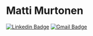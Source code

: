# Matti Murtonen

[![Linkedin Badge](https://img.shields.io/badge/matti-murtonen-blue?style=flat-square&logo=Linkedin&logoColor=white&link=https://www.linkedin.com/in/matti-murtonen/)](https://www.linkedin.com/in/matti-murtonen/)
[![Gmail Badge](https://img.shields.io/badge/-matti@murtonen.org-c14438?style=flat-square&logo=Gmail&logoColor=white&link=mailto:murtonen.matti@gmail.com)](mailto:murtonen.matti@gmail.com)
